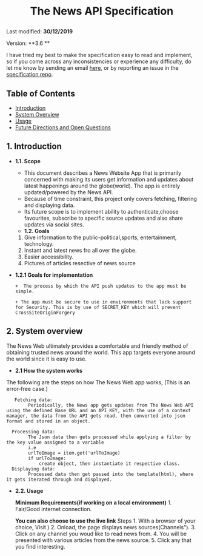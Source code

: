 # <p align="center">The News API Specification

Last modified: **30/12/2019**

Version: **3.6 **

I have tried my best to make the specification easy to read and implement, so if you come across
any inconsistencies or experience any difficulty, do let me know by sending an
email [here](ccayreen24@gmail.com),
or by reporting an issue in the [specification
repo](https://github.com/catherine244/NewsHighlight/issues).


## Table of Contents ##
- [Introduction](#1-introduction)
- [System Overview](#2-system-overview)
- [Usage](#2.2-usage)
- [Future Directions and Open Questions](#2.3-future-directions-and-open-questions)

## **1. Introduction**
* **1.1. Scope**
    + This document describes a News Website App that is primarily concerned with making its users get information and updates about latest happenings around the globe(world).
    The app is entirely updated/powered by the News API.  
    + Because of time constraint, this project only covers fetching, filtering and displaying data.
    + Its future scope is to implement ability to authenticate,choose favourites, subscribe to specific source updates and also share updates via social sites.

    * **1.2. Goals**

   1. Give information to the public-political,sports, entertainment, technology.
   2. Instant and latest news fro all over the globe.
   3. Easier accessibility.
   4. Pictures of articles resective of news source

* **1.2.1 Goals for implementation**

      +  The process by which the API push updates to the app must be simple.
    
      + The app must be secure to use in environments that lack support for Security. This is by use of SECRET_KEY which will prevent CrossSiteOriginForgery


## **2. System overview**


   The News Web ultimately provides a comfortable and friendly method of obtaining trusted
   news around the world.
   This app targets everyone around the world since it is easy to use. 

   *  **2.1 How the system works** 

  The following are the steps on how The News Web app works, (This is an error-free case.)

       Fetching data:
            Periodically, the News app gets updates from The News Web API using the defined Base_URL and an API_KEY, with the use of a context manager, the data from the API gets read, then converted into json format and stored in an object.

      Processing data:
            The Json data then gets processed while applying a filter by the key value assigned to a variable
            i.e
            urlToImage = item.get('urlToImage)
            if urlToImage:
                create object, then instantiate it respective class.
      Displaying data:
            Processed data then get passed into the template(html), where it gets iterated through and displayed.

  *  **2.2. Usage**


       **Minimum Requirements(if working on a local environment)**
    1. Fair/Good internet connection.
   

      **You can also choose to use the live link**
      Steps
    1. With a browser of your choice, Visit )
    2. Onload, the page displays news sources(Channels").
    3. Click on any channel you woud like to read news from.
    4. You will be presented with various articles from the news source.
    5. Click any that you find interesting.
